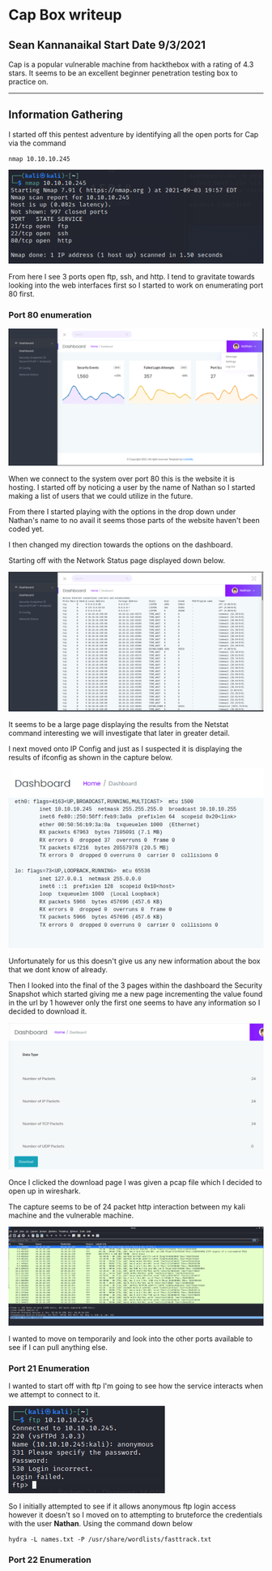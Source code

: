 # Cap Box writeup

## Sean Kannanaikal Start Date 9/3/2021

Cap is a popular vulnerable machine from hackthebox with a rating of 4.3 stars.  It seems to be an excellent beginner penetration testing box to practice on.

***

## Information Gathering

I started off this pentest adventure by identifying all the open ports for Cap via the command
```
nmap 10.10.10.245
```

![Identifying Open  Ports](img/capture1.PNG)

From here I see 3 ports open ftp, ssh, and http.  I tend to gravitate towards looking into the web interfaces first so I started to work on enumerating port 80 first.

### Port 80 enumeration

![Web Interface](img/capture2.PNG)

When we connect to the system over port 80 this is the website it is hosting.  I started off by noticing a user by the name of Nathan so I started making a list of users that we could utilize in the future.

From there I started playing with the options in the drop down under Nathan's name to no avail it seems those parts of the website haven't been coded yet. 

I then changed my direction towards the options on the dashboard.

Starting off with the Network Status page displayed down below.

![Network Status Page](img/capture3.PNG)

It seems to be a large page displaying the results from the Netstat command interesting we will investigate that later in greater detail.

I next moved onto IP Config and just as I suspected it is displaying the results of ifconfig as shown in the capture below.

![IP Config Page](img/capture4.PNG)

Unfortunately for us this doesn't give us any new information about the box that we dont know of already.

Then I looked into the final of the 3 pages within the dashboard the Security Snapshot which started giving me a new page incrementing the value found in the url by 1 however only the first one seems to have any information so I decided to download it.

![Security Snap shot Page](img/capture5.PNG)

Once I clicked the download page I was given a pcap file which I decided to open up in wireshark.  

The capture seems to be of 24 packet http interaction between my kali machine and the vulnerable machine.  

![Pcap Investigation](img/capture6.PNG)

I wanted to move on temporarily and look into the other ports available to see if I can  pull anything else.

### Port 21 Enumeration

I wanted to start off with ftp I'm going to see how the service interacts when we attempt to connect to it.

![FTP login attempt](img/capture7.PNG)

So I initially attempted to see if it allows anonymous ftp login access however it doesn't so I moved on to attempting to bruteforce the credentials with the user **Nathan**.  Using the command down below

```
hydra -L names.txt -P /usr/share/wordlists/fasttrack.txt
```

### Port 22 Enumeration


